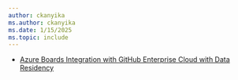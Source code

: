 ```yaml
---
author: ckanyika
ms.author: ckanyika
ms.date: 1/15/2025
ms.topic: include
---
```


- [Azure Boards Integration with GitHub Enterprise Cloud with Data Residency](#azure-boards-integration-with-github-enterprise-cloud-with-data-residency)
